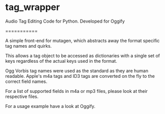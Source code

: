 tag_wrapper
===========

Audio Tag Editing Code for Python. Developed for Oggify

===========

A simple front-end for mutagen, which abstracts away the format specific tag names and quirks.

This allows a tag object to be accessed as dictionaries with a single set of keys regardless of the actual keys used in
the format.

Ogg Vorbis tag names were used as the standard as they are human readable. Apple's m4a tags and ID3 tags are converted
on the fly to the correct field names.

For a list of supported fields in m4a or mp3 files, please look at their respective files.

For a usage example have a look at Oggify.
